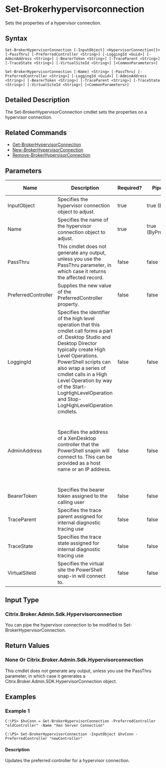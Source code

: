 ﻿
# Set-Brokerhypervisorconnection
Sets the properties of a hypervisor connection.
## Syntax

```
Set-BrokerHypervisorConnection [-InputObject] <HypervisorConnection[]> [-PassThru] [-PreferredController <String>] [-LoggingId <Guid>] [-AdminAddress <String>] [-BearerToken <String>] [-TraceParent <String>] [-TraceState <String>] [-VirtualSiteId <String>] [<CommonParameters>]  
  
Set-BrokerHypervisorConnection [-Name] <String> [-PassThru] [-PreferredController <String>] [-LoggingId <Guid>] [-AdminAddress <String>] [-BearerToken <String>] [-TraceParent <String>] [-TraceState <String>] [-VirtualSiteId <String>] [<CommonParameters>]
```

## Detailed Description
The Set-BrokerHypervisorConnection cmdlet sets the properties on a hypervisor connection.


## Related Commands

* [Get-BrokerHypervisorConnection](../Get-BrokerHypervisorConnection/)
* [New-BrokerHypervisorConnection](../New-BrokerHypervisorConnection/)
* [Remove-BrokerHypervisorConnection](../Remove-BrokerHypervisorConnection/)
## Parameters
| Name   | Description | Required? | Pipeline Input | Default Value |
| --- | --- | --- | --- | --- |
| InputObject | Specifies the hypervisor connection object to adjust. | true | true (ByValue) |  |
| Name | Specifies the name of the hypervisor connection object to adjust. | true | true (ByPropertyName) |  |
| PassThru | This cmdlet does not generate any output, unless you use the PassThru parameter, in which case it returns the affected record. | false | false | False |
| PreferredController | Supplies the new value of the PreferredController property. | false | false |  |
| LoggingId | Specifies the identifier of the high level operation that this cmdlet call forms a part of. Desktop Studio and Desktop Director typically create High Level Operations. PowerShell scripts can also wrap a series of cmdlet calls in a High Level Operation by way of the Start-LogHighLevelOperation and Stop-LogHighLevelOperation cmdlets. | false | false |  |
| AdminAddress | Specifies the address of a XenDesktop controller that the PowerShell snapin will connect to. This can be provided as a host name or an IP address. | false | false | Localhost. Once a value is provided by any cmdlet, this value will become the default. |
| BearerToken | Specifies the bearer token assigned to the calling user | false | false |  |
| TraceParent | Specifies the trace parent assigned for internal diagnostic tracing use | false | false |  |
| TraceState | Specifies the trace state assigned for internal diagnostic tracing use | false | false |  |
| VirtualSiteId | Specifies the virtual site the PowerShell snap-in will connect to. | false | false |  |

## Input Type

### Citrix.Broker.Admin.Sdk.Hypervisorconnection
You can pipe the hypervisor connection to be modified to Set-BrokerHypervisorConnection.
## Return Values

### None Or Citrix.Broker.Admin.Sdk.Hypervisorconnection
This cmdlet does not generate any output, unless you use the PassThru parameter, in which case it generates a Citrix.Broker.Admin.SDK.HypervisorConnection object.
## Examples

### Example 1

```
C:\PS> $hvConn = Get-BrokerHypervisorConnection -PreferredController "oldController" -Name "Xen Server Connection"  
  
C:\PS> Set-BrokerHypervisorConnection -InputObject $hvConn -PreferredController "newController"
```

#### Description
Updates the preferred controller for a hypervisor connection.
